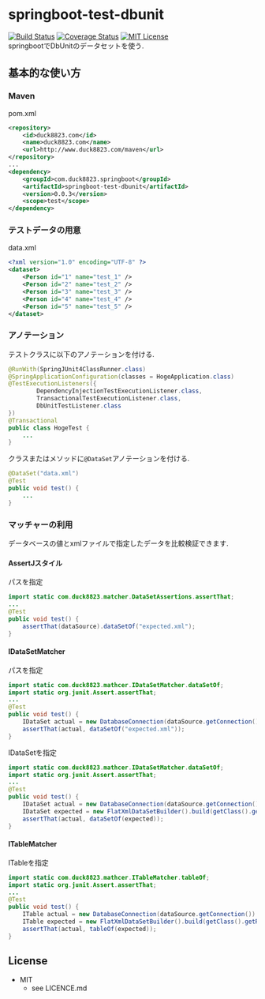# springboot-test-dbunit
[![Build Status](https://travis-ci.org/duck8823/springboot-test-dbunit.svg?branch=master)](https://travis-ci.org/duck8823/springboot-test-dbunit)
[![Coverage Status](https://coveralls.io/repos/github/duck8823/springboot-test-dbunit/badge.svg?branch=master)](https://coveralls.io/github/duck8823/springboot-test-dbunit?branch=master)
[![MIT License](http://img.shields.io/badge/license-MIT-blue.svg?style=flat)](LICENSE)  
springbootでDbUnitのデータセットを使う.  
  

## 基本的な使い方
### Maven
pom.xml
```xml
<repository>
	<id>duck8823.com</id>
	<name>duck8823.com</name>
	<url>http://www.duck8823.com/maven</url>
</repository>
...
<dependency>
	<groupId>com.duck8823.springboot</groupId>
	<artifactId>springboot-test-dbunit</artifactId>
	<version>0.0.3</version>
	<scope>test</scope>
</dependency>
```

### テストデータの用意  
data.xml
```xml
<?xml version="1.0" encoding="UTF-8" ?>
<dataset>
	<Person id="1" name="test_1" />
	<Person id="2" name="test_2" />
	<Person id="3" name="test_3" />
	<Person id="4" name="test_4" />
	<Person id="5" name="test_5" />
</dataset>
```
  
  
### アノテーション  
テストクラスに以下のアノテーションを付ける.  
```java
@RunWith(SpringJUnit4ClassRunner.class)
@SpringApplicationConfiguration(classes = HogeApplication.class)
@TestExecutionListeners({
		DependencyInjectionTestExecutionListener.class,
		TransactionalTestExecutionListener.class,
		DbUnitTestListener.class
})
@Transactional
public class HogeTest {
    ...
}
```
  
クラスまたはメソッドに`@DataSet`アノテーションを付ける.  
```java
@DataSet("data.xml")
@Test
public void test() {
    ...
}
```
  
  
### マッチャーの利用
データベースの値とxmlファイルで指定したデータを比較検証できます.
#### AssertJスタイル
パスを指定
```java
import static com.duck8823.matcher.DataSetAssertions.assertThat;
...
@Test
public void test() {
    assertThat(dataSource).dataSetOf("expected.xml");
}
```

#### IDataSetMatcher
パスを指定
```java
import static com.duck8823.mathcer.IDataSetMatcher.dataSetOf;
import static org.junit.Assert.assertThat;
...
@Test
public void test() {
    IDataSet actual = new DatabaseConnection(dataSource.getConnection()).createDataSet();
    assertThat(actual, dataSetOf("expected.xml"));
}
```
  
IDataSetを指定
```java
import static com.duck8823.mathcer.IDataSetMatcher.dataSetOf;
import static org.junit.Assert.assertThat;
...
@Test
public void test() {
    IDataSet actual = new DatabaseConnection(dataSource.getConnection()).createDataSet();
    IDataSet expected = new FlatXmlDataSetBuilder().build(getClass().getResourceAsStream("expected.xml"))
    assertThat(actual, dataSetOf(expected));
}
```
  
#### ITableMatcher
ITableを指定
```java
import static com.duck8823.mathcer.ITableMatcher.tableOf;
import static org.junit.Assert.assertThat;
...
@Test
public void test() {
    ITable actual = new DatabaseConnection(dataSource.getConnection()).createDataSet().getTable("hoge");
    ITable expected = new FlatXmlDataSetBuilder().build(getClass().getResourceAsStream("expected.xml")).getTable("hoge");
    assertThat(actual, tableOf(expected));
}
```
## License
* MIT  
    * see LICENCE.md
